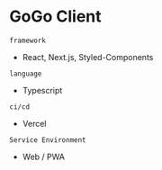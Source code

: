 # GoGo Client

`framework`

- React, Next.js, Styled-Components

`language`

- Typescript

`ci/cd`

- Vercel

`Service Environment`

- Web / PWA
